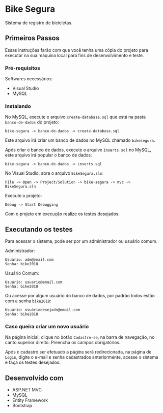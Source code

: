 # Bike Segura
Sistema de registro de bicicletas.

## Primeiros Passos
Essas instruções farão com que você tenha uma cópia do projeto para executar na sua máquina local para fins de desenvolvimento e teste.

### Pré-requisitos
Softwares necessários:
* Visual Studio
* MySQL

### Instalando
No MySQL, execute o arquivo `create-database.sql` que está na pasta `banco-de-dados` do projeto:
```
bike-segura -> banco-de-dados -> create-database.sql
```
Este arquivo irá criar um banco de dados no MySQL chamado `bikesegura`.

Após criar o banco de dados, execute o arquivo `inserts.sql` no MySQL, este arquivo irá popular o banco de dados:
```
bike-segura -> banco-de-dados -> inserts.sql
```
No Visual Studio, abra o arquivo `BikeSegura.sln`:
```
File -> Open -> Project/Solution -> bike-segura -> mvc -> BikeSegura.sln
```
Execute o projeto:
```
Debug -> Start Debugging
```
Com o projeto em execução realize os testes desejados.

## Executando os testes
Para acessar o sistema, pode ser por um administrador ou usuário comum.

Administrador:
```
Usuário: adm@email.com
Senha: bike2018
```
Usuário Comum:
```
Usuário: usuario@email.com
Senha: bike2018
```
Ou acesse por algum usuário do banco de dados, por padrão todos estão com a senha `bike2018`:
```
Usuário: usuáriodesejado@email.com
Senha: bike2018
```

### Caso queira criar um novo usuário
Na página inicial, clique no botão `Cadastre-se`, na barra de navegação, no canto superior direito. Preencha os campos obrigatórios.

Após o cadastro ser efetuado a página será redirecionada, na página de `Login`, digite o e-mail e senha cadastrados anteriormente, acesse o sistema e faça os testes desejados.

## Desenvolvido com
* ASP.NET MVC
* MySQL
* Entity Framework
* Bootstrap
